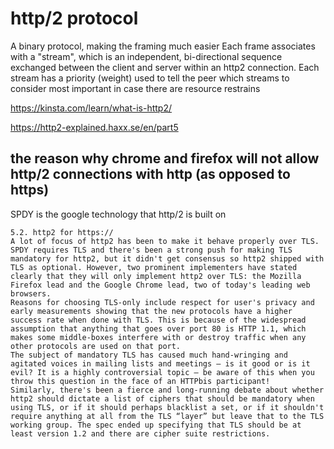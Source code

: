 # http/2 protocol

A binary protocol, making the framing much easier
Each frame associates with a "stream", which is an independent, bi-directional sequence exchanged between the client and server within an http2 connection.
Each stream has a priority (weight) used to tell the peer which streams to consider most important in case there are resource restrains

https://kinsta.com/learn/what-is-http2/

https://http2-explained.haxx.se/en/part5

## the reason why chrome and firefox will not allow http/2 connections with http (as opposed to https)

SPDY is the google technology that http/2 is built on

```
5.2. http2 for https://
A lot of focus of http2 has been to make it behave properly over TLS. SPDY requires TLS and there's been a strong push for making TLS mandatory for http2, but it didn't get consensus so http2 shipped with TLS as optional. However, two prominent implementers have stated clearly that they will only implement http2 over TLS: the Mozilla Firefox lead and the Google Chrome lead, two of today's leading web browsers.
Reasons for choosing TLS-only include respect for user's privacy and early measurements showing that the new protocols have a higher success rate when done with TLS. This is because of the widespread assumption that anything that goes over port 80 is HTTP 1.1, which makes some middle-boxes interfere with or destroy traffic when any other protocols are used on that port.
The subject of mandatory TLS has caused much hand-wringing and agitated voices in mailing lists and meetings – is it good or is it evil? It is a highly controversial topic – be aware of this when you throw this question in the face of an HTTPbis participant!
Similarly, there's been a fierce and long-running debate about whether http2 should dictate a list of ciphers that should be mandatory when using TLS, or if it should perhaps blacklist a set, or if it shouldn't require anything at all from the TLS “layer” but leave that to the TLS working group. The spec ended up specifying that TLS should be at least version 1.2 and there are cipher suite restrictions.
```

